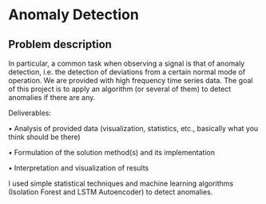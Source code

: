 # Anomaly Detection
## Problem description
In particular, a common task when observing a signal is that of anomaly detection, i.e. the detection of deviations from a certain normal mode of operation. We are provided with high frequency time series data. The goal of this project is to apply an algorithm (or several of them) to detect anomalies if there are any. 

Deliverables: 

• Analysis of provided data (visualization, statistics, etc., basically what you think should be there)

• Formulation of the solution method(s) and its implementation

• Interpretation and visualization of results

I used simple statistical techniques and machine learning algorithms (Isolation Forest and LSTM Autoencoder) to detect anomalies. 
